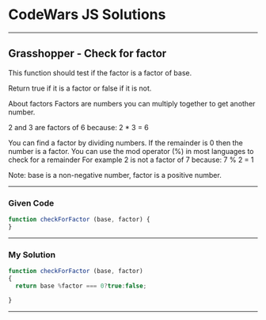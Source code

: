 # CodeWars JS Solutions

---

## Grasshopper - Check for factor


This function should test if the factor is a factor of base.

Return true if it is a factor or false if it is not.

About factors
Factors are numbers you can multiply together to get another number.

2 and 3 are factors of 6 because: 2 * 3 = 6

You can find a factor by dividing numbers. If the remainder is 0 then the number is a factor.
You can use the mod operator (%) in most languages to check for a remainder
For example 2 is not a factor of 7 because: 7 % 2 = 1

Note: base is a non-negative number, factor is a positive number.


---

### Given Code


```js
function checkForFactor (base, factor) {
}
```

---

### My Solution 


```js
function checkForFactor (base, factor) 
{
  return base %factor === 0?true:false;

}
```


---

